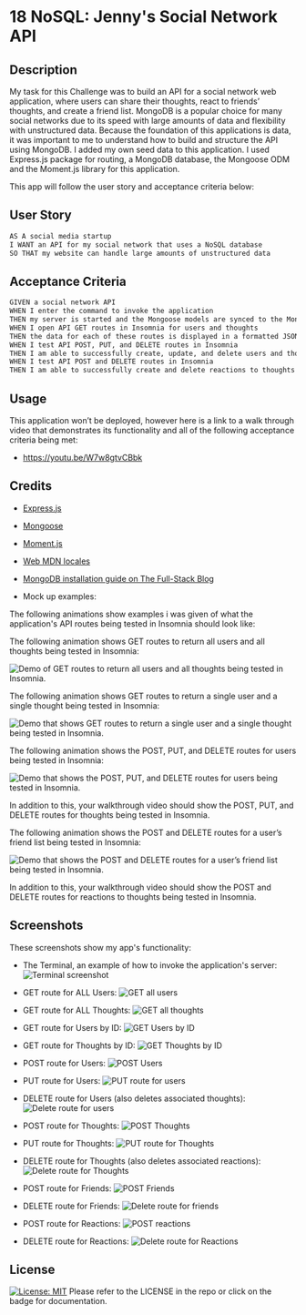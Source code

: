 # 18 NoSQL: Jenny's Social Network API

## Description

My task for this Challenge was to build an API for a social network web application, where users can share their thoughts, react to friends’ thoughts, and create a friend list. 
MongoDB is a popular choice for many social networks due to its speed with large amounts of data and flexibility with unstructured data. Because the foundation of this applications is data, it was important to me to understand how to build and structure the API using MongoDB. I added my own seed data to this application.
I used Express.js package for routing, a MongoDB database, the Mongoose ODM and the Moment.js library for this application. 


This app will follow the user story and acceptance criteria below:

## User Story

```md
AS A social media startup
I WANT an API for my social network that uses a NoSQL database
SO THAT my website can handle large amounts of unstructured data
```

## Acceptance Criteria

```md
GIVEN a social network API
WHEN I enter the command to invoke the application
THEN my server is started and the Mongoose models are synced to the MongoDB database
WHEN I open API GET routes in Insomnia for users and thoughts
THEN the data for each of these routes is displayed in a formatted JSON
WHEN I test API POST, PUT, and DELETE routes in Insomnia
THEN I am able to successfully create, update, and delete users and thoughts in my database
WHEN I test API POST and DELETE routes in Insomnia
THEN I am able to successfully create and delete reactions to thoughts and add and remove friends to a user’s friend list
```



## Usage

This application won’t be deployed, however here is a link to a walk through video that demonstrates its functionality and all of the following acceptance criteria being met:

- https://youtu.be/W7w8gtvCBbk 

## Credits

- [Express.js](https://www.npmjs.com/package/express)
- [Mongoose](https://www.npmjs.com/package/mongoose)
- [Moment.js](https://momentjs.com/docs/)
- [Web MDN locales](https://developer.mozilla.org/en-US/docs/Web/JavaScript/Reference/Global_Objects/Intl/DateTimeFormat/DateTimeFormat#locales)
- [MongoDB installation guide on The Full-Stack Blog](https://coding-boot-camp.github.io/full-stack/mongodb/how-to-install-mongodb)



- Mock up examples:

The following animations show examples i was given of what the application's API routes being tested in Insomnia should look like:

The following animation shows GET routes to return all users and all thoughts being tested in Insomnia:

![Demo of GET routes to return all users and all thoughts being tested in Insomnia.](./assets/18-nosql-homework-demo-01.gif)

The following animation shows GET routes to return a single user and a single thought being tested in Insomnia:

![Demo that shows GET routes to return a single user and a single thought being tested in Insomnia.](./assets/18-nosql-homework-demo-02.gif)

The following animation shows the POST, PUT, and DELETE routes for users being tested in Insomnia:

![Demo that shows the POST, PUT, and DELETE routes for users being tested in Insomnia.](./assets/18-nosql-homework-demo-03.gif)

In addition to this, your walkthrough video should show the POST, PUT, and DELETE routes for thoughts being tested in Insomnia.

The following animation shows the POST and DELETE routes for a user’s friend list being tested in Insomnia:

![Demo that shows the POST and DELETE routes for a user’s friend list being tested in Insomnia.](./assets/18-nosql-homework-demo-04.gif)

In addition to this, your walkthrough video should show the POST and DELETE routes for reactions to thoughts being tested in Insomnia.


## Screenshots
These screenshots show my app's functionality:
- The Terminal, an example of how to invoke the application's server: 
![Terminal screenshot](./assets/terminal.png)

- GET route for ALL Users: 
![GET all users](./assets/FindUsers.png)

- GET route for ALL Thoughts: 
![GET all thoughts](./assets/FindThoughts.png)

- GET route for Users by ID: 
![GET Users by ID](./assets/UserbyID.png)

- GET route for Thoughts by ID: 
![GET Thoughts by ID](./assets/ThoughtbyID.png)

- POST route for Users: 
![POST Users](./assets/NewUser.png)

- PUT route for Users: 
![PUT route for users](./assets/UpdateUser.png)

- DELETE route for Users (also deletes associated thoughts): 
![Delete route for users](./assets/deleteUser%20and%20associated%20thoughts.png)

- POST route for Thoughts: 
![POST Thoughts](./assets/CreateThought.png)

- PUT route for Thoughts: 
![PUT route for Thoughts](./assets/Update%20Thought.png)

- DELETE route for Thoughts (also deletes associated reactions): 
![Delete route for Thoughts](./assets/DeleteThought.png)


- POST route for Friends: 
![POST Friends](./assets/AddFriend.png)

- DELETE route for Friends: 
![Delete route for friends](./assets/RemoveFriend.png)

- POST route for Reactions: 
![POST reactions](./assets/CreateReaction.png)

- DELETE route for Reactions: 
![Delete route for Reactions](./assets/RemoveReaction.png)


## License

[![License: MIT](https://img.shields.io/badge/License-MIT-yellow.svg)](https://opensource.org/licenses/MIT)
Please refer to the LICENSE in the repo or click on the badge for documentation.
